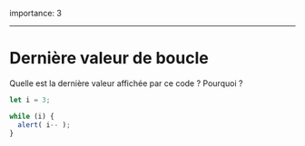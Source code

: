 importance: 3

---

# Dernière valeur de boucle

Quelle est la dernière valeur affichée par ce code ? Pourquoi ?

```js
let i = 3;

while (i) {
  alert( i-- );
}
```
<!-- 1 car i est decrémenter de 1 en 1 jusqu'à 0 -->


